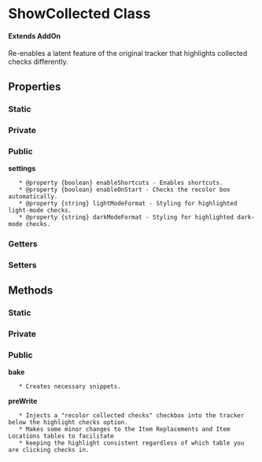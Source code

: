# ShowCollected Class

#### Extends AddOn

Re-enables a latent feature of the original tracker that highlights collected checks differently.

## Properties

### Static

### Private

### Public

**settings**

```
   * @property {boolean} enableShortcuts - Enables shortcuts.
   * @property {boolean} enableOnStart - Checks the recolor box automatically.
   * @property {string} lightModeFormat - Styling for highlighted light-mode checks.
   * @property {string} darkModeFormat - Styling for highlighted dark-mode checks.
```

### Getters

### Setters

## Methods

### Static

### Private

### Public

**bake**

```
   * Creates necessary snippets.
```

**preWrite**

```
   * Injects a "recolor collected checks" checkbox into the tracker below the highlight checks option.
   * Makes some minor changes to the Item Replacements and Item Locations tables to facilitate
   * keeping the highlight consistent regardless of which table you are clicking checks in.
```
